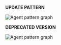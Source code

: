 **UPDATE PATTERN**


![Agent pattern graph](https://github.com/ICCD-MiBACT/ArCo/blob/DEV-1.3.0/ArCo-release/test/2.0/Bibliography/Bibliography-Pattern.drawio.png?raw=true)


**DEPRECATED VERSION**


![Agent pattern graph](https://github.com/ICCD-MiBACT/ArCo/blob/DEV-1.3.0/ArCo-release/test/2.0/Bibliography/Bibliography-versione1.2.drawio.png?raw=true)
